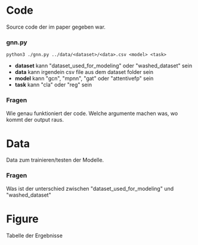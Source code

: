 # Code

Source code der im paper gegeben war.

### gnn.py

    python3 ./gnn.py ../data/<dataset>/<data>.csv <model> <task>

- **dataset** kann "dataset_used_for_modeling" oder "washed_dataset" sein
- **data** kann irgendein csv file aus dem dataset folder sein
- **model** kann "gcn", "mpnn", "gat" oder "attentivefp" sein
- **task** kann "cla" oder "reg" sein

### Fragen

Wie genau funktioniert der code. Welche argumente machen was, wo kommt der output raus.

# Data

Data zum trainieren/testen der Modelle.

### Fragen

Was ist der unterschied zwischen "dataset_used_for_modeling" und "washed_dataset"

# Figure

Tabelle der Ergebnisse
